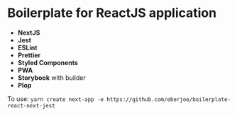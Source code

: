 # Boilerplate for ReactJS application
* **NextJS**
* **Jest**
* **ESLint**
* **Prettier**
* **Styled Components**
* **PWA**
* **Storybook** with builder
* **Plop**

To use:
```yarn create next-app -e https://github.com/eberjoe/boilerplate-react-next-jest```
